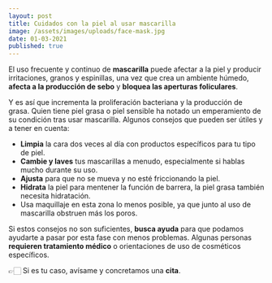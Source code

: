 ```yaml
---
layout: post
title: Cuidados con la piel al usar mascarilla
image: /assets/images/uploads/face-mask.jpg
date: 01-03-2021
published: true
---
```

El uso frecuente y continuo de **mascarilla** puede afectar a la piel y producir irritaciones, granos y espinillas, una vez que crea un ambiente húmedo, **afecta a la producción de sebo** y **bloquea las aperturas foliculares**.

Y es así que incrementa la proliferación bacteriana y la producción de grasa. Quien tiene piel grasa o piel sensible ha notado un emperamiento de su condición tras usar mascarilla. Algunos consejos que pueden ser útiles y a tener en cuenta:

* **Limpia** la cara dos veces al día con productos específicos para tu tipo de piel.
* **Cambie y laves** tus mascarillas a menudo, especialmente si hablas mucho durante su uso.
* **Ajusta** para que no se mueva y no esté friccionando la piel. 
* **Hidrata** la piel para mentener la función de barrera, la piel grasa también necesita hidratación.
* Usa maquillaje en esta zona lo menos posible, ya que junto al uso de mascarilla obstruen más los poros.

Si estos consejos no son suficientes, **busca ayuda** para que podamos ayudarte a pasar por esta fase con menos problemas. Algunas personas **requieren tratamiento médico** o orientaciones de uso de cosméticos específicos. 

👉🏻 Si es tu caso, avísame y concretamos una **cita**.